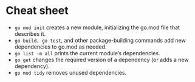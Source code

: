 # Cheat sheet

- `go mod init` creates a new module, initializing the go.mod file that describes it.
- `go build, go test`, and other package-building commands add new dependencies to go.mod as needed.
- `go list -m all` prints the current module’s dependencies.
- `go get` changes the required version of a dependency (or adds a new dependency).
- `go mod tidy` removes unused dependencies.
